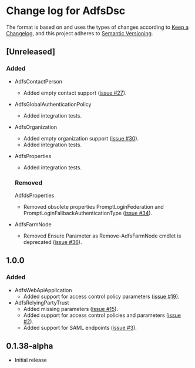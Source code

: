 # Change log for AdfsDsc

The format is based on and uses the types of changes according to [Keep a Changelog](https://keepachangelog.com/en/1.0.0/),
and this project adheres to [Semantic Versioning](https://semver.org/spec/v2.0.0.html).

## [Unreleased]

### Added

- AdfsContactPerson
  - Added empty contact support
  ([issue #27](https://github.com/X-Guardian/AdfsDsc/issues/27)).
- AdfsGlobalAuthenticationPolicy
  - Added integration tests.
- AdfsOrganization
  - Added empty organization support
  ([issue #30](https://github.com/X-Guardian/AdfsDsc/issues/30)).
  - Added integration tests.
- AdfsProperties
  - Added integration tests.

  ### Removed
  AdfdsProperties
  - Removed obsolete properties PromptLoginFederation and PromptLoginFallbackAuthenticationType
  ([issue #34](https://github.com/X-Guardian/AdfsDsc/issues/34)).
- AdfsFarmNode
  - Removed Ensure Parameter as Remove-AdfsFarmNode cmdlet is deprecated
  ([issue #36](https://github.com/X-Guardian/AdfsDsc/issues/36)).

## 1.0.0

### Added

- AdfsWebApiApplication
  - Added support for access control policy parameters
  ([issue #19](https://github.com/X-Guardian/AdfsDsc/issues/19)).
- AdfsRelyingPartyTrust
  - Added missing parameters
  ([issue #15](https://github.com/X-Guardian/AdfsDsc/issues/15)).
  - Added support for access control policies and parameters
  ([issue #2](https://github.com/X-Guardian/AdfsDsc/issues/2)).
  - Added support for SAML endpoints
  ([issue #3](https://github.com/X-Guardian/AdfsDsc/issues/3)).

## 0.1.38-alpha

- Initial release
